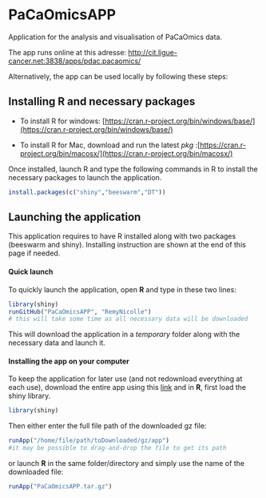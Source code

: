 # PaCaOmicsAPP
Application for the analysis and visualisation of PaCaOmics data.

The app runs online at this adresse: http://cit.ligue-cancer.net:3838/apps/pdac.pacaomics/


Alternatively, the app can be used locally by following these steps:


## Installing R and necessary packages
- To install R for windows: [https://cran.r-project.org/bin/windows/base/](https://cran.r-project.org/bin/windows/base/)

- To install R for Mac, download and run the latest _pkg_ :[https://cran.r-project.org/bin/macosx/](https://cran.r-project.org/bin/macosx/)

Once installed, launch R and type the following commands in R to install the necessary packages to launch the application.
```R
install.packages(c("shiny","beeswarm","DT"))
```


## Launching the application
This application requires to have R installed along with two packages (beeswarm and shiny). Installing instruction are shown at the end of this page if needed.

#### Quick launch
To quickly launch the application, open __R__ and type in these two lines:
```R
library(shiny)
runGitHub("PaCaOmicsAPP", "RemyNicolle")
# this will take some time as all necessary data will be downloaded
```
This will download the application in a _temporary_ folder along with the necessary data and launch it.

#### Installing the app on your computer
To keep the application for later use (and not redownload everything at each use), download the entire app using this [link](https://github.com/RemyNicolle/PaCaOmicsAPP/tarball/master) and in __R__, first load the shiny library.
```R
library(shiny)
```
Then either enter the full file path of the downloaded gz file:
```R
runApp("/home/file/path/toDownloaded/gz/app")
#it may be possible to drag-and-drop the file to get its path
```
or launch __R__ in the same folder/directory and simply use the name of the downloaded file:
```R
runApp("PaCaOmicsAPP.tar.gz")
```
